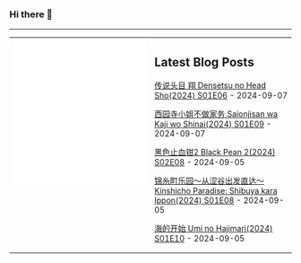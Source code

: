 ### Hi there 👋

<!--
**etng/etng** is a ✨ _special_ ✨ repository because its `README.md` (this file) appears on your GitHub profile.

Here are some ideas to get you started:

- 🔭 I’m currently working on ...
- 🌱 I’m currently learning ...
- 👯 I’m looking to collaborate on ...
- 🤔 I’m looking for help with ...
- 💬 Ask me about ...
- 📫 How to reach me: ...
- 😄 Pronouns: ...
- ⚡ Fun fact: ...
-->


---

<table>
<tr>
<td valign="top" width="50%">
<img src="metrics.svg" alt="Metric" />
</td>
<td valign="top" width="50%">

## Latest Blog Posts
<!-- blog start -->
[传说头目 翔 Densetsu no Head Sho(2024) S01E06](http://www.fanxinzhui.com/rr/2582#S01E06) - 2024-09-07

[西园寺小姐不做家务 Saionjisan wa Kaji wo Shinai(2024) S01E09](http://www.fanxinzhui.com/rr/2578#S01E09) - 2024-09-07

[黑色止血钳2 Black Pean 2(2024) S02E08](http://www.fanxinzhui.com/rr/2577#S02E08) - 2024-09-05

[锦糸町乐园～从涩谷出发直达～ Kinshicho Paradise: Shibuya kara Ippon(2024) S01E08](http://www.fanxinzhui.com/rr/2579#S01E08) - 2024-09-05

[海的开始 Umi no Hajimari(2024) S01E10](http://www.fanxinzhui.com/rr/2572#S01E10) - 2024-09-05
<!-- blog end -->

</td></tr></table>


